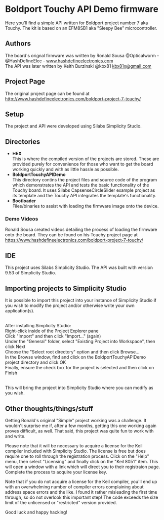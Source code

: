 # Boldport Touchy API Demo firmware

Here you'll find a simple API written for Boldport project number 7 aka Touchy. The kit is based on an EFM8SB1 aka "Sleepy Bee" microcontroller.

## Authors

The board's orignal firmware was written by Ronald Sousa @Opticalworm - @HashDefineElec - www.hashdefineelectronics.com<br />
The API was later written by Keith Burzinski @kbx81 kbx81x@gmail.com

## Project Page

The original project page can be found at http://www.hashdefineelectronics.com/boldport-project-7-touchy/

## Setup

The project and API were developed using Silabs Simplicity Studio.

## Directories

<ul>
<li><b>HEX</b><br />
This is where the compiled version of the projects are stored. These are provided purely for convenience for those who want to get the board working quickly and with as little hassle as possible.

<li><b>BoldportTouchyAPIDemo</b><br />
This directory contins the project files and source code of the program which demonstrates the API and tests the basic functionality of the Touchy board. It uses Silabs CapsenseCircleSlider example project as its template and the Touchy API integrates the template's functionality.

<li><b>Bootloader</b><br />
Files/binaries to assist with loading the firmware image onto the device.
</ul>

### Demo Videos

Ronald Sousa created videos detailing the process of loading the firmware onto the board. They can be found on his Touchy project page at https://www.hashdefineelectronics.com/boldport-project-7-touchy/

## IDE

This project uses Silabs Simplicity Studio. The API was built with version 9.53 of Simplicity Studio.

## Importing projects to Simplicity Studio

It is possible to import this project into your instance of Simplicity Studio if you wish to modify the project and/or otherwise write your own application(s).<br /><br />

After installing Simplicity Studio:<br />
Right-click inside of the Project Explorer pane<br />
Click "Import" and then click "Import..." (again)<br />
Under the "General" folder, select "Existing Project into Workspace", then click Next<br />
Choose the "Select root directory" option and then click Browse...<br />
In the Browse window, find and click on the BoldportTouchyAPIDemo project directory and click OK<br />
Finally, ensure the check box for the project is selected and then click on Finish<br /><br />

This will bring the project into Simplicity Studio where you can modify as you wish.

## Other thoughts/things/stuff

<p>Getting Ronald's original "Simple" project working was a challenge. It wouldn't surprise me if, after a few months, getting
 this one working again proves difficult, as well. That said, this project was quite fun to work with and write.</p>
<p>Please note that it will be necessary to acquire a license for the Keil compiler included with Simplicity Studio. The
 license is free but does require one to roll through the registration process. Click on the "Help" menu, then select
 "Licensing" and finally click on the "Keil 8051" item. This will open a window with a link which will direct you to their
 registraion page. Complete the process to acquire your license key.</p>
<p>Note that if you do not acquire a license for the Keil compiler, you'll end up with an overwhelming number of compiler
 errors complaining about address space errors and the like. I found it rather misleading the first time through, so do not
 overlook this important step! The code exceeds the size limit of the unlicensed or "restricted" version provided.</p>
 <p>Good luck and happy hacking!</p>
